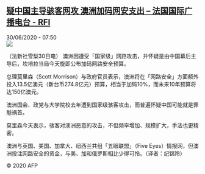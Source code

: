 <!--1593500065000-->
[疑中国主导骇客网攻 澳洲加码网安支出 – 法国国际广播电台 - RFI](http://www.rfi.fr//cn/contenu/20200630-%E7%96%91%E4%B8%AD%E5%9B%BD%E4%B8%BB%E5%AF%BC%E9%AA%87%E5%AE%A2%E7%BD%91%E6%94%BB-%E6%BE%B3%E6%B4%B2%E5%8A%A0%E7%A0%81%E7%BD%91%E5%AE%89%E6%94%AF%E5%87%BA)
------

<div>30/06/2020 - 07:50</div><img src="https://s.rfi.fr/media/display/2cd9c8f2-ba9c-11ea-9b32-005056bff430/w:310/p:16x9/int0007b.200630135002.jpg"><div class="t-content__body u-clearfix"><div class="m-interstitial"></div><p>（法新社雪梨30日电）    澳洲因遭受「国家级」网路攻击，并怀疑是由中国幕后主导后，坎培拉当局今天旋即公布加码网路安全预算。</p><p>    总理莫里森（Scott Morrison）与政府官员表示，澳洲将在「网路安全」方面额外投入13.5亿澳元（新台币274.8亿元）预算，相当于加码10%，而未来10年预算将达150亿澳元。</p><p>    澳洲国会、政党与大学院校去年遭到国家级骇客攻击，而普遍怀疑中国可能就是罪魁祸首。</p><p>    莫里森今天表示，骇客对澳洲恶意的攻击，不但频率增加、规模扩大，手法也更精密。</p><p>    澳洲与英国、美国、加拿大、纽西兰共组「五眼联盟」（Five Eyes）情报网，但澳洲投注网路安全的资金，与美、加和俄罗斯相比少得可怜。（译者：纪锦玲）</p><p class="t-copyright">© 2020 AFP</p>        </div>
